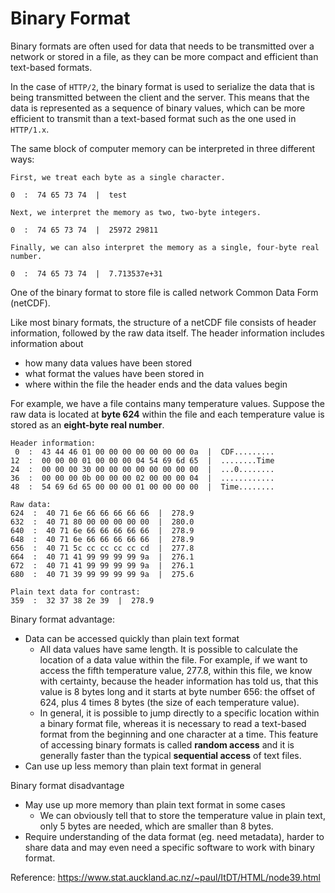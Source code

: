 # Binary Format
Binary formats are often used for data that needs to be transmitted over a network or stored in a file, as they can be more compact and efficient than text-based formats.

In the case of `HTTP/2`, the binary format is used to serialize the data that is being transmitted between the client and the server. This means that the data is represented as a sequence of binary values, which can be more efficient to transmit than a text-based format such as the one used in `HTTP/1.x`.

The same block of computer memory can be interpreted in three different ways:
```
First, we treat each byte as a single character.

0  :  74 65 73 74  |  test

Next, we interpret the memory as two, two-byte integers.

0  :  74 65 73 74  |  25972 29811

Finally, we can also interpret the memory as a single, four-byte real number.

0  :  74 65 73 74  |  7.713537e+31
```

One of the binary format to store file is called network Common Data Form (netCDF).

Like most binary formats, the structure of a netCDF file consists of header information, followed by the raw data itself. The header information includes information about 
- how many data values have been stored
- what format the values have been stored in
- where within the file the header ends and the data values begin

For example, we have a file contains many temperature values. Suppose the raw data is located at **byte 624** within the file and each temperature value is stored as an **eight-byte real number**.

```
Header information:
 0  :  43 44 46 01 00 00 00 00 00 00 00 0a  |  CDF.........
12  :  00 00 00 01 00 00 00 04 54 69 6d 65  |  ........Time
24  :  00 00 00 30 00 00 00 00 00 00 00 00  |  ...0........
36  :  00 00 00 0b 00 00 00 02 00 00 00 04  |  ............
48  :  54 69 6d 65 00 00 00 01 00 00 00 00  |  Time........

Raw data:
624  :  40 71 6e 66 66 66 66 66  |  278.9
632  :  40 71 80 00 00 00 00 00  |  280.0
640  :  40 71 6e 66 66 66 66 66  |  278.9
648  :  40 71 6e 66 66 66 66 66  |  278.9
656  :  40 71 5c cc cc cc cc cd  |  277.8
664  :  40 71 41 99 99 99 99 9a  |  276.1
672  :  40 71 41 99 99 99 99 9a  |  276.1
680  :  40 71 39 99 99 99 99 9a  |  275.6

Plain text data for contrast:
359  :  32 37 38 2e 39  |  278.9
```
Binary format advantage:
- Data can be accessed quickly than plain text format
  - All data values have same length. It is possible to calculate the location of a data value within the file. For example, if we want to access the fifth temperature value, 277.8, within this file, we know with certainty, because the header information has told us, that this value is 8 bytes long and it starts at byte number 656: the offset of 624, plus 4 times 8 bytes (the size of each temperature value).
  - In general, it is possible to jump directly to a specific location within a binary format file, whereas it is necessary to read a text-based format from the beginning and one character at a time. This feature of accessing binary formats is called **random access** and it is generally faster than the typical **sequential access** of text files.
- Can use up less memory than plain text format in general

Binary format disadvantage
- May use up more memory than plain text format in some cases
  - We can obviously tell that to store the temperature value in plain text, only 5 bytes are needed, which are smaller than 8 bytes.
- Require understanding of the data format (eg. need metadata), harder to share data and may even need a specific software to work with binary format.


Reference: https://www.stat.auckland.ac.nz/~paul/ItDT/HTML/node39.html
